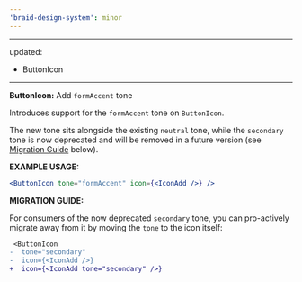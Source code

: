 ```yaml
---
'braid-design-system': minor
---
```


---
updated:
  - ButtonIcon
---

**ButtonIcon:** Add `formAccent` tone

Introduces support for the `formAccent` tone on `ButtonIcon`.

The new tone sits alongside the existing `neutral` tone, while the `secondary` tone is now deprecated and will be removed in a future version (see [Migration Guide] below).

**EXAMPLE USAGE:**
```jsx
<ButtonIcon tone="formAccent" icon={<IconAdd />} />
```

**MIGRATION GUIDE:**

For consumers of the now deprecated `secondary` tone, you can pro-actively migrate away from it by moving the `tone` to the icon itself:

```diff
 <ButtonIcon
-  tone="secondary"
-  icon={<IconAdd />}
+  icon={<IconAdd tone="secondary" />}
```


[Migration Guide]: #migration-guide
